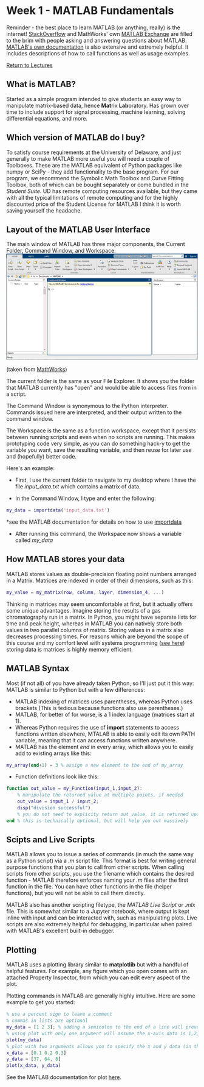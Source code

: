 # Week 1 - MATLAB Fundamentals
Reminder - the best place to learn MATLAB (or anything, really) is the internet! [StackOverflow](https://stackoverflow.com) and MathWorks' own [MATLAB Exchange](https://www.mathworks.com/matlabcentral/)
are filled to the brim with people asking and answering questions about MATLAB. [MATLAB's own documentation](https://www.mathworks.com/help/matlab/) is also extensive and extremely helpful.
It includes descriptions of how to call functions as well as usage examples.

[Return to Lectures](https://jacksonburns.github.io/MATLAB-Start-to-Finish/Lectures/Lectures-Landing-Page)

## What is MATLAB?
Started as a simple program intended to give students an easy way to manipulate matrix-based data, hence **Mat**rix **Lab**oratory. Has grown over time
to include support for signal processing, machine learning, solving differential equations, and more.

## Which version of MATLAB do I buy?
To satisfy course requirements at the University of Delaware, and just generally to make MATLAB more useful you will need a couple of Toolboxes. These
are the MATLAB equivalent of Python packages like numpy or SciPy - they add functionality to the base program. For our program, we recommend the
Symbolic Math Toolbox and Curve Fitting Toolbox, both of which can be bought separately or come bundled in the *Student Suite*. UD has remote computing
resources available, but they came with all the typical limitations of remote computing and for the highly discounted price of the Student License for
MATLAB I think it is worth saving yourself the headache.

## Layout of the MATLAB User Interface
The main window of MATLAB has three major components, the Current Folder, Command Window, and Workspace:
![Image of Default MATLAB Layout](MATLAB_default_layout.png)

(taken from [MathWorks](https://www.mathworks.com/help/matlab/learn_matlab/desktop.html))

The current folder is the same as your File Explorer. It shows you the folder that MATLAB currently has "open" and would be able to access files from in
a script.

The Command Window is synonymous to the Python interpreter. Commands issued here are interpreted, and their output written to the command window.

The Workspace is the same as a function workspace, except that it persists between running scripts and even when no scripts are running. This makes
prototyping code very simple, as you can do something hack-y to get the variable you want, save the resulting variable, and then reuse for later use and
(hopefully) better code. 

Here's an example:

- First, I use the current folder to navigate to my desktop where I have the file *input_data.txt* which contains a matrix of data.

- In the Command Window, I type and enter the following:
```matlab
my_data = importdata('input_data.txt')
```
*see the MATLAB documentation for details on how to use [importdata](https://www.mathworks.com/help/matlab/ref/importdata.html)

- After running this command, the Workspace now shows a variable called *my_data*

## How MATLAB stores your data
MATLAB stores values as double-precision floating point numbers arranged in a Matrix. Matrices are indexed in order of their dimensions, such as this:
```matlab
my_value = my_matrix(row, column, layer, dimension_4, ...)
```
Thinking in matrices may seem uncomfortable at first, but it actually offers some unique advantages. Imagine storing the results of a gas chromatography
run in a matrix. In Python, you might have separate lists for time and peak height, whereas in MATLAB you can natively store both values in two parallel
columns of matrix.
Storing values in a matrix also decreases processing times. For reasons which are beyond the scope of this course and my comfort level with systems
programming ([see here](https://stackoverflow.com/questions/6058139/why-is-matlab-so-fast-in-matrix-multiplication)) storing data is matrices is highly
memory efficient.

## MATLAB Syntax
Most (if not all) of you have already taken Python, so I'll just put it this way: MATLAB is similar to Python but with a few differences:
- MATLAB indexing of matrices uses parentheses, whereas Python uses brackets (This is tedious because functions also use parentheses.)
- MATLAB, for better of for worse, is a 1 index language (matrices start at 1).
- Whereas Python requires the use of **import** statements to access functions written elsewhere, MTALAB is able to easily edit its own PATH variable,
	meaning that it can access functions written anywhere.
- MATLAB has the element *end* in every array, which allows you to easily add to existing arrays like this:
```matlab
my_array(end+1) = 3 % assign a new element to the end of my_array
```
- Function definitions look like this:
```matlab
function out_value = my_Function(input_1,input_2):
	% manipulate the returned value at multiple points, if needed
	out_value = input_1 / input_2;
	disp("division successful")
	% you do not need to explicity return out_value. it is returned upon function completion
end % this is technically optional, but will help you out massively
```

## Scipts and Live Scripts
MATLAB allows you to issue a series of commands (in much the same way as a Python script) via a *.m* script file. This format is best for writing
general purpose functions that you plan to call from other scripts. When calling scripts from other scripts, you use the filename which contains
the desired function - MATLAB therefore enforces naming your *.m* files after the first function in the file. You can have other functions in the
file (helper functions), but you will not be able to call them directly.

MATLAB also has another scripting filetype, the *MATLAB Live Script* or *.mlx* file. This is somewhat similar to a Jupyter notebook, where output
is kept inline with input and can be interacted with, such as manipulating plots.  Live scripts are also extremely helpful for debugging, in particular
when paired with MATLAB's excellent built-in debugger.

## Plotting
MATLAB uses a plotting library similar to **matplotlib** but with a handful of helpful features. For example, any figure which you open comes with an
attached Property Inspector, from which you can edit every aspect of the plot.

Plotting commands in MATLAB are generally highly intuitive. Here are some example to get you started:
```matlab
% use a percent sign to leave a comment
% commas in lists are optional
my_data = [1 2 3]; % adding a semicolon to the end of a line will prevent it from generating output
% using plot with only one argument will assume the x-axis data is 1,2,3... etc.
plot(my_data)
% plot with two arguments allows you to specify the x and y data (in that order)
x_data = [0.1 0.2 0.3]
y_data = [37, 64, 8]
plot(x_data, y_data)
```
See the MATLAB documentation for plot [here](https://www.mathworks.com/help/matlab/ref/plot.html).
